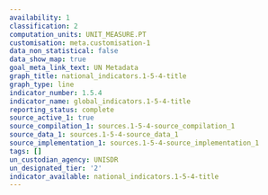 ```yaml
---
availability: 1
classification: 2
computation_units: UNIT_MEASURE.PT
customisation: meta.customisation-1
data_non_statistical: false
data_show_map: true
goal_meta_link_text: UN Metadata
graph_title: national_indicators.1-5-4-title
graph_type: line
indicator_number: 1.5.4
indicator_name: global_indicators.1-5-4-title
reporting_status: complete
source_active_1: true
source_compilation_1: sources.1-5-4-source_compilation_1
source_data_1: sources.1-5-4-source_data_1
source_implementation_1: sources.1-5-4-source_implementation_1
tags: []
un_custodian_agency: UNISDR
un_designated_tier: '2'
indicator_available: national_indicators.1-5-4-title
---
```

